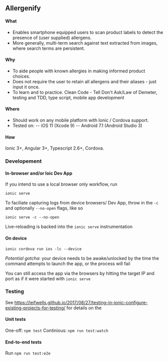## Allergenify
#### What
- Enables smartphone equipped users to scan product labels to detect the presence of (user supplied) allergens. 
- More generally, multi-term search against text extracted from images, where search terms are persistent. 

#### Why
- To aide people with known allergies in making informed product choices. 
- Does not require the user to retain all allergens and their aliases - just input it once.
- To learn and to practice. Clean Code - Tell Don't Ask/Law of Demeter, testing and TDD, type script, mobile app development 

#### Where
- Should work on any mobile platform with Ionic / Cordova support. 
- Tested on:
-- iOS 11 (Xcode 9)
-- Android 7.1 (Android Studio 3)

#### How
Ionic 3+, Angular 3+, Typescript 2.6+, Cordova.

### Developement
#### In-browser and/or Ioic Dev App
If you intend to use a local browser only workflow, run 
```
ionic serve
```

To faciliate capturing logs from device browsers/ Dev App, throw in the `-c` and optionally `--no-open` flags, like so
```
ionic serve -c --no-open
```

Live-reloading is backed into the `ionic serve` instrumentation

#### On device
```
ionic cordova run ios -lc --device
```

*Potential gotcha*: your device needs to be awake/unlocked by the time the command attempts to launch the app, or the process will fail

You can still access the app via the browsers by hitting the target IP and port as if it were started with `ionic serve`

### Testing

See https://leifwells.github.io/2017/08/27/testing-in-ionic-configure-existing-projects-for-testing/ for details on the 

#### Unit tests
One-off: `npm test`
Continious: `npm run test:watch`

#### End-to-end tests
Run `npm run test:e2e`
